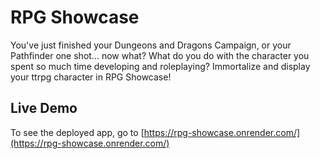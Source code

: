 # RPG Showcase
You've just finished your Dungeons and Dragons Campaign, or your Pathfinder one shot... now what? What do you do with the character you spent so much time developing and roleplaying? Immortalize and display your ttrpg character in RPG Showcase!

## Live Demo
To see the deployed app, go to [https://rpg-showcase.onrender.com/](https://rpg-showcase.onrender.com/)

